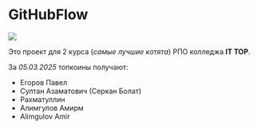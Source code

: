# GitHubFlow

![](https://avatars.mds.yandex.net/get-altay/13220782/2a0000018fa148d55a6650ed7aca3098b8e5/XXXL)

Это проект для 2 курса (*самые лучшие котята*) РПО колледжа **IT TOP**.

За *05.03.2025* топкоины получают:

- Егоров Павел
- Султан Азаматович (Серкан Болат)
- Рахматуллин
- Алимгулов Амирм
- Alimgulov Amir 
